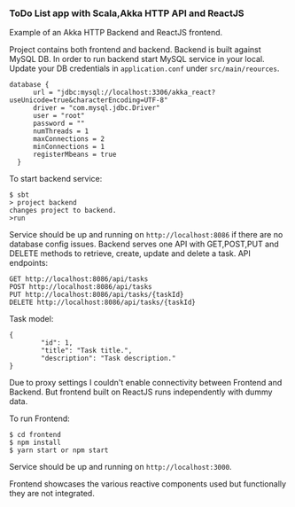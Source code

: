 ### ToDo List app with Scala,Akka HTTP API and ReactJS

Example of an Akka HTTP Backend and ReactJS frontend.

Project contains both frontend and backend.
Backend is built against MySQL DB. In order to run backend start MySQL service in your local.
Update your DB credentials in `application.conf` under `src/main/reources`.

```
database {
      url = "jdbc:mysql://localhost:3306/akka_react?useUnicode=true&characterEncoding=UTF-8"
      driver = "com.mysql.jdbc.Driver"
      user = "root"
      password = ""
      numThreads = 1
      maxConnections = 2
      minConnections = 1
      registerMbeans = true
  }
``` 
To start backend service:
```
$ sbt
> project backend
changes project to backend.
>run

```
Service should be up and running on `http://localhost:8086` if there are no database config issues.
Backend serves one API with GET,POST,PUT and DELETE methods to retrieve, create, update and delete a task.
API endpoints:

```
GET http://localhost:8086/api/tasks
POST http://localhost:8086/api/tasks
PUT http://localhost:8086/api/tasks/{taskId}
DELETE http://localhost:8086/api/tasks/{taskId}

```
Task model:
```
{
        "id": 1,
        "title": "Task title.",
        "description": "Task description."
}

```

Due to proxy settings I couldn't enable connectivity between Frontend and Backend.
But frontend built on ReactJS runs independently with dummy data.

To run Frontend:
```
$ cd frontend
$ npm install
$ yarn start or npm start
```
Service should be up and running on `http://localhost:3000`.

Frontend showcases the various reactive components used but functionally they are not integrated.
